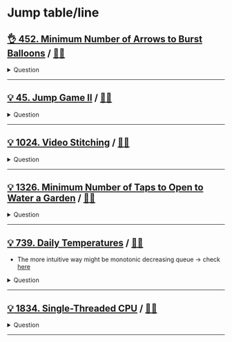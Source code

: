 # Jump table/line

## [:ok_hand: 452. Minimum Number of Arrows to Burst Balloons](https://leetcode.com/problems/minimum-number-of-arrows-to-burst-balloons) / [:man_technologist:](min_num_of_arrows_to_burst_balloons.h)

<details><summary markdown="span">Question</summary>

```markdown
There are some spherical balloons taped onto a flat wall that represents the XY-plane.

The balloons are represented as a 2D integer array points where

points[i] = [xstart, xend] denotes a balloon whose horizontal diameter stretches
between xstart and xend. You do not know the exact y-coordinates of the balloons.

Arrows can be shot up directly vertically (in the positive y-direction) from
different points along the x-axis.

A balloon with xstart and xend is burst by an arrow shot at x
- if xstart <= x <= xend.

There is no limit to the number of arrows that can be shot.
A shot arrow keeps traveling up infinitely, bursting any balloons in its path.

Given the array points, return the minimum number of arrows that must be shot to
burst all balloons.

Input: points = [[10,16],[2,8],[1,6],[7,12]]
Output: 2
Explanation: The balloons can be burst by 2 arrows:
- Shoot an arrow at x = 6, bursting the balloons [2,8] and [1,6].
- Shoot an arrow at x = 11, bursting the balloons [10,16] and [7,12].
```

</details>

------------------------------------------------------------------------------

## [:bulb: 45. Jump Game II](https://leetcode.com/problems/jump-game-ii/) / [:man_technologist:](jump_game_ii.h)

<details><summary markdown="span">Question</summary>

```markdown
ou are given a 0-indexed array of integers nums of length n.
You are initially positioned at nums[0].

Each element nums[i] represents the maximum length of a forward jump from index i.
In other words, if you are at nums[i], you can jump to any nums[i + j] where:

- 0 <= j <= nums[i] and
- i + j < n

Return the minimum number of jumps to reach nums[n - 1].
The test cases are generated such that you can reach nums[n - 1].

Input: nums = [2,3,1,1,4]
Output: 2
Explanation: The minimum number of jumps to reach the last index is 2.
Jump 1 step from index 0 to 1, then 3 steps to the last index.
```

</details>

------------------------------------------------------------------------------


## [:bulb: 1024. Video Stitching](https://leetcode.com/problems/video-stitching/) / [:man_technologist:](video_stitching.h)

<details><summary markdown="span">Question</summary>

```markdown
You are given a series of video clips from a sporting event that lasted time
seconds.

These video clips can be overlapping with each other and have varying lengths.

Each video clip is described by an array clips where
- clips[i] = [starti, endi] indicates that
  the ith clip started at starti and ended at endi.

Return the minimum number of clips needed so that we can cut the clips into
segments that cover the entire sporting event [0, time].

If the task is impossible, return -1.

Input: clips = [[0,2],[4,6],[8,10],[1,9],[1,5],[5,9]], time = 10
Output: 3

Explanation: We take the clips [0,2], [8,10], [1,9]; a total of 3 clips.
```

</details>

------------------------------------------------------------------------------

## [:bulb: 1326. Minimum Number of Taps to Open to Water a Garden](https://leetcode.com/problems/minimum-number-of-taps-to-open-to-water-a-garden) / [:man_technologist:](min_number_of_taps_to_water_garden.h)

<details><summary markdown="span">Question</summary>

```markdown
There is a one-dimensional garden on the x-axis.
The garden starts at the point 0 and ends at the point n. (i.e The length of the garden is n).

There are n + 1 taps located at points [0, 1, ..., n] in the garden.

Given an integer n and an integer array ranges of length n + 1 where

ranges[i] (0-indexed) means
the i-th tap can water the area [i - ranges[i], i + ranges[i]] if it was open.

Return the minimum number of taps that should be open to water the whole garden,
If the garden cannot be watered return -1.

Input: n = 5, ranges = [3,4,1,1,0,0]
Output: 1
Explanation: The tap at point 0 can cover the interval [-3,3]
The tap at point 1 can cover the interval [-3,5]
The tap at point 2 can cover the interval [1,3]
The tap at point 3 can cover the interval [2,4]
The tap at point 4 can cover the interval [4,4]
The tap at point 5 can cover the interval [5,5]
Opening Only the second tap will water the whole garden [0,5]
```

</details>

------------------------------------------------------------------------------

## [:bulb: 739. Daily Temperatures](https://leetcode.com/problems/daily-temperatures) / [:man_technologist:](daily_temperatures.h)

- The more intuitive way might be monotonic decreasing queue -> check [here](../../monotonic/daily_temperatures_monostk.h)

<details><summary markdown="span">Question</summary>

```markdown
Given an array of integers temperatures represents the daily temperatures,
return an array answer such that answer[i] is the number of days you have to
wait after the ith day to get a warmer temperature.

If there is no future day for which this is possible, keep answer[i] == 0 instead.

Input: temperatures = [73,74,75,71,69,72,76,73]
Output:                [1,1, 4, 2, 1, 1, 0, 0]
```

</details>

------------------------------------------------------------------------------

## [:bulb: 1834. Single-Threaded CPU](https://leetcode.com/problems/single-threaded-cpu) / [:man_technologist:](single_threaded_cpu.h)

<details><summary markdown="span">Question</summary>

```markdown
You are given n​​​​​​ tasks labeled from 0 to n - 1 represented by a 2D integer array tasks,
where tasks[i] = [enqueueTime_i, processingTime_i] means that

- the i​​​​​​th​​​​ task will be available to process at enqueueTime_i and
- will take processingTime_i to finish processing.

You have a single-threaded CPU that can process at most one task at a time and
will act in the following way:

- If the CPU is idle and there are no available tasks to process, the CPU remains idle.
- If the CPU is idle and there are available tasks, the CPU will choose the one with the shortest processing time.
- If multiple tasks have the same shortest processing time, it will choose the task with the smallest index.

Once a task is started, the CPU will process the entire task without stopping.
The CPU can finish a task then start a new one instantly.
Return the order in which the CPU will process the tasks.

Input: tasks = [[1,2],[2,4],[3,2],[4,1]]
Output: [0,2,3,1]
Explanation: The events go as follows:
- At time = 1, task 0 is available to process. Available tasks = {0}.
- Also at time = 1, the idle CPU starts processing task 0. Available tasks = {}.
- At time = 2, task 1 is available to process. Available tasks = {1}.
- At time = 3, task 2 is available to process. Available tasks = {1, 2}.
- Also at time = 3, the CPU finishes task 0 and starts processing task 2 as it is the shortest. Available tasks = {1}.
- At time = 4, task 3 is available to process. Available tasks = {1, 3}.
- At time = 5, the CPU finishes task 2 and starts processing task 3 as it is the shortest. Available tasks = {1}.
- At time = 6, the CPU finishes task 3 and starts processing task 1. Available tasks = {}.
- At time = 10, the CPU finishes task 1 and becomes idle.
```

</details>

------------------------------------------------------------------------------

